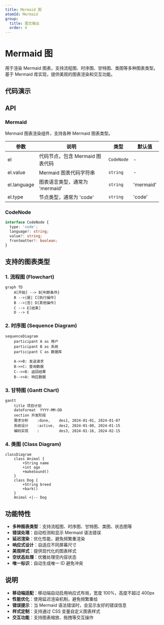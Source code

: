 ```yaml
---
title: Mermaid 图
atomId: Mermaid
group:
  title: 图文输出
  order: 4
---
```


# Mermaid 图

用于渲染 Mermaid 图表，支持流程图、时序图、甘特图、类图等多种图表类型。基于 Mermaid 库实现，提供美观的图表渲染和交互功能。

## 代码演示

<code src="../demos/charts/mermaid.tsx" background="var(--main-bg-color)" iframe=540></code>

## API

### Mermaid

Mermaid 图表渲染组件，支持各种 Mermaid 图表类型。

| 参数        | 说明                            | 类型       | 默认值    |
| ----------- | ------------------------------- | ---------- | --------- |
| el          | 代码节点，包含 Mermaid 图表代码 | `CodeNode` | -         |
| el.value    | Mermaid 图表代码字符串          | `string`   | -         |
| el.language | 图表语言类型，通常为 'mermaid'  | `string`   | 'mermaid' |
| el.type     | 节点类型，通常为 'code'         | `string`   | 'code'    |

### CodeNode

```typescript
interface CodeNode {
  type: 'code';
  language?: string;
  value?: string;
  frontmatter?: boolean;
}
```

## 支持的图表类型

### 1. 流程图 (Flowchart)

```mermaid
graph TD
    A[开始] --> B{判断条件}
    B -->|是| C[执行操作]
    B -->|否| D[其他操作]
    C --> E[结束]
    D --> E
```

### 2. 时序图 (Sequence Diagram)

```mermaid
sequenceDiagram
    participant A as 用户
    participant B as 系统
    participant C as 数据库

    A->>B: 发送请求
    B->>C: 查询数据
    C-->>B: 返回结果
    B-->>A: 响应数据
```

### 3. 甘特图 (Gantt Chart)

```mermaid
gantt
    title 项目计划
    dateFormat  YYYY-MM-DD
    section 开发阶段
    需求分析    :done,    des1, 2024-01-01, 2024-01-07
    系统设计    :active,  des2, 2024-01-08, 2024-01-15
    编码实现    :         des3, 2024-01-16, 2024-02-15
```

### 4. 类图 (Class Diagram)

```mermaid
classDiagram
    class Animal {
        +String name
        +int age
        +makeSound()
    }
    class Dog {
        +String breed
        +bark()
    }
    Animal <|-- Dog
```

## 功能特性

- **多种图表类型**：支持流程图、时序图、甘特图、类图、状态图等
- **错误处理**：自动检测和显示 Mermaid 语法错误
- **延迟渲染**：优化性能，避免频繁重渲染
- **响应式设计**：自适应不同屏幕尺寸
- **美观样式**：提供现代化的图表样式
- **空状态处理**：优雅处理空内容状态
- **唯一标识**：自动生成唯一 ID 避免冲突

## 说明

- **移动端适配**：移动端自动启用响应式布局，宽度 100%，高度不超过 400px
- **性能优化**：使用延迟渲染机制，避免频繁重绘
- **错误提示**：当 Mermaid 语法错误时，会显示友好的错误信息
- **样式定制**：支持通过 CSS 变量自定义图表样式
- **交互功能**：支持图表缩放、拖拽等交互操作
